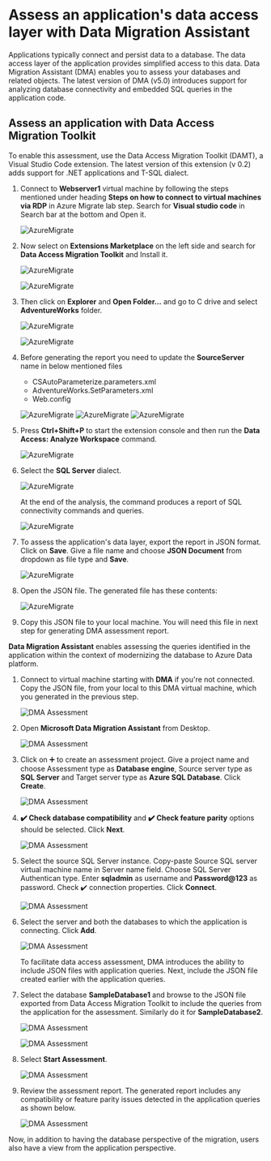# Assess an application's data access layer with Data Migration Assistant

Applications typically connect and persist data to a database. The data access layer of the application provides simplified access to this data. Data Migration Assistant (DMA) enables you to assess your databases and related objects. The latest version of DMA (v5.0) introduces support for analyzing database connectivity and embedded SQL queries in the application code.

## Assess an application with Data Access Migration Toolkit

To enable this assessment, use the Data Access Migration Toolkit (DAMT), a Visual Studio Code extension. The latest version of this extension (v 0.2) adds support for .NET applications and T-SQL dialect.

1.	Connect to **Webserver1** virtual machine by following the steps mentioned under heading **Steps on how to connect to virtual machines via RDP** in Azure Migrate lab step. Search for **Visual studio code** in Search bar at the bottom and Open it.

    ![AzureMigrate](assets/vscode.jpg)

2.	Now select on **Extensions Marketplace** on the left side and search for **Data Access Migration Toolkit** and Install it.

    ![AzureMigrate](assets/extension.jpg)
    
    ![AzureMigrate](assets/toolkit.jpg)

3.	Then click on **Explorer** and **Open Folder…** and go to C drive and select **AdventureWorks** folder.

    ![AzureMigrate](assets/openfolder.jpg)
    
    ![AzureMigrate](assets/selectfolder.jpg)
    
4. Before generating the report you need to update the **SourceServer** name in below mentioned files 
    
    - CSAutoParameterize.parameters.xml
    - AdventureWorks.SetParameters.xml
    - Web.config

    ![AzureMigrate](assets/selectfolder.jpg)
    ![AzureMigrate](assets/selectfolder.jpg)
    ![AzureMigrate](assets/selectfolder.jpg)
    
5. Press **Ctrl+Shift+P** to start the extension console and then run the **Data Access: Analyze Workspace** command.

    ![AzureMigrate](assets/runcommand.jpg)

6. Select the **SQL Server** dialect.

    ![AzureMigrate](assets/sqlserver.jpg)

   At the end of the analysis, the command produces a report of SQL connectivity commands and queries.

    ![AzureMigrate](assets/report.jpg)

7. To assess the application's data layer, export the report in JSON format. Click on **Save**. Give a file name and choose **JSON Document** from dropdown as file type and **Save**.

    ![AzureMigrate](assets/json.jpg)

8. Open the JSON file. The generated file has these contents:

    ![AzureMigrate](assets/jsonreport.jpg)

9. Copy this JSON file to your local machine. You will need this file in next step for generating DMA assessment report. 

**Data Migration Assistant** enables assessing the queries identified in the application within the context of modernizing the database to Azure Data platform.

1. Connect to virtual machine starting with **DMA** if you're not connected. Copy the JSON file, from your local to this DMA virtual machine, which you generated in the previous step.

    ![DMA Assessment](assets/dmajson.jpg)

2. Open **Microsoft Data Migration Assistant** from Desktop.

    ![DMA Assessment](assets/opendma.jpg)

3. Click on ➕ to create an assessment project. Give a project name and choose Assessment type as **Database engine**, Source server type as **SQL Server** and Target server type as **Azure SQL Database**. Click **Create**. 

    ![DMA Assessment](assets/createproject.png)

4. **✔️ Check database compatibility** and **✔️ Check feature parity** options should be selected. Click **Next**. 

    ![DMA Assessment](assets/next.jpg)

5. Select the source SQL Server instance. Copy-paste Source SQL server virtual machine name in Server name field. Choose SQL Server Authentican type. Enter **sqladmin** as username and **Password@123** as password. Check ✔️ connection properties. Click **Connect**.

    ![DMA Assessment](assets/server.jpg)

6. Select the server and both the databases to which the application is connecting. Click **Add**.

    ![DMA Assessment](assets/database.jpg)

    To facilitate data access assessment, DMA introduces the ability to include JSON files with application queries. Next, include the JSON file created earlier with the application queries.

7. Select the database **SampleDatabase1** and browse to the JSON file exported from Data Access Migration Toolkit to include the queries from the application for the assessment. Similarly do it for **SampleDatabase2**.

    ![DMA Assessment](assets/db1.jpg)
    
    ![DMA Assessment](assets/db2.jpg)

8. Select **Start Assessment**.

    ![DMA Assessment](assets/start.jpg)

9. Review the assessment report. The generated report includes any compatibility or feature parity issues detected in the application queries as shown below.

    ![DMA Assessment](assets/assessment.jpg)

Now, in addition to having the database perspective of the migration, users also have a view from the application perspective.
